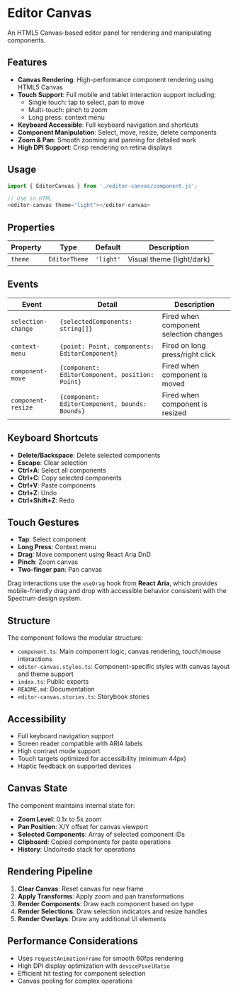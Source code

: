 # Editor Canvas

An HTML5 Canvas-based editor panel for rendering and manipulating components.

## Features

- **Canvas Rendering**: High-performance component rendering using HTML5 Canvas
- **Touch Support**: Full mobile and tablet interaction support including:
  - Single touch: tap to select, pan to move
  - Multi-touch: pinch to zoom
  - Long press: context menu
- **Keyboard Accessible**: Full keyboard navigation and shortcuts
- **Component Manipulation**: Select, move, resize, delete components
- **Zoom & Pan**: Smooth zooming and panning for detailed work
- **High DPI Support**: Crisp rendering on retina displays

## Usage

```typescript
import { EditorCanvas } from './editor-canvas/component.js';

// Use in HTML
<editor-canvas theme="light"></editor-canvas>
```

## Properties

| Property | Type          | Default   | Description               |
| -------- | ------------- | --------- | ------------------------- |
| `theme`  | `EditorTheme` | `'light'` | Visual theme (light/dark) |

## Events

| Event              | Detail                                          | Description                            |
| ------------------ | ----------------------------------------------- | -------------------------------------- |
| `selection-change` | `{selectedComponents: string[]}`                | Fired when component selection changes |
| `context-menu`     | `{point: Point, components: EditorComponent}`   | Fired on long press/right click        |
| `component-move`   | `{component: EditorComponent, position: Point}` | Fired when component is moved          |
| `component-resize` | `{component: EditorComponent, bounds: Bounds}`  | Fired when component is resized        |

## Keyboard Shortcuts

- **Delete/Backspace**: Delete selected components
- **Escape**: Clear selection
- **Ctrl+A**: Select all components
- **Ctrl+C**: Copy selected components
- **Ctrl+V**: Paste components
- **Ctrl+Z**: Undo
- **Ctrl+Shift+Z**: Redo

## Touch Gestures

- **Tap**: Select component
- **Long Press**: Context menu
- **Drag**: Move component using React Aria DnD
- **Pinch**: Zoom canvas
- **Two-finger pan**: Pan canvas

Drag interactions use the `useDrag` hook from **React Aria**, which provides
mobile-friendly drag and drop with accessible behavior consistent with the
Spectrum design system.

## Structure

The component follows the modular structure:

- `component.ts`: Main component logic, canvas rendering, touch/mouse interactions
- `editor-canvas.styles.ts`: Component-specific styles with canvas layout and theme support
- `index.ts`: Public exports
- `README.md`: Documentation
- `editor-canvas.stories.ts`: Storybook stories

## Accessibility

- Full keyboard navigation support
- Screen reader compatible with ARIA labels
- High contrast mode support
- Touch targets optimized for accessibility (minimum 44px)
- Haptic feedback on supported devices

## Canvas State

The component maintains internal state for:

- **Zoom Level**: 0.1x to 5x zoom
- **Pan Position**: X/Y offset for canvas viewport
- **Selected Components**: Array of selected component IDs
- **Clipboard**: Copied components for paste operations
- **History**: Undo/redo stack for operations

## Rendering Pipeline

1. **Clear Canvas**: Reset canvas for new frame
2. **Apply Transforms**: Apply zoom and pan transformations
3. **Render Components**: Draw each component based on type
4. **Render Selections**: Draw selection indicators and resize handles
5. **Render Overlays**: Draw any additional UI elements

## Performance Considerations

- Uses `requestAnimationFrame` for smooth 60fps rendering
- High DPI display optimization with `devicePixelRatio`
- Efficient hit testing for component selection
- Canvas pooling for complex operations
